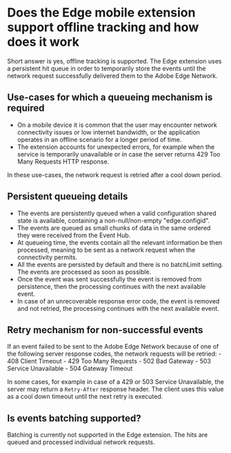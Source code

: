 # Does the Edge mobile extension support offline tracking and how does it work

Short answer is yes, offline tracking is supported. The Edge extension uses a persistent hit queue in order to temporarily store the events until the network request successfully delivered them to the Adobe Edge Network.

## Use-cases for which a queueing mechanism is required

* On a mobile device it is common that the user may encounter network connectivity issues or low internet bandwidth, or the application operates in an offline scenario for a longer period of time.
* The extension accounts for unexpected errors, for example when the service is temporarily unavailable or in case the server returns 429 Too Many Requests HTTP response.

In these use-cases, the network request is retried after a cool down period.

## Persistent queueing details

* The events are persistently queued when a valid configuration shared state is available, containing a non-null/non-empty "edge.configid".
* The events are queued as small chunks of data in the same ordered they were received from the Event Hub.
* At queueing time, the events contain all the relevant information be then processed, meaning to be sent as a network request when the connectivity permits.
* All the events are persisted by default and there is no batchLimit setting. The events are processed as soon as possible.
* Once the event was sent successfully the event is removed from persistence, then the processing continues with the next available event.
* In case of an unrecoverable response error code, the event is removed and not retried, the processing continues with the next available event.

## Retry mechanism for non-successful events

If an event failed to be sent to the Adobe Edge Network because of one of the following server response codes, the network requests will be retried:
    - 408 Client Timeout
    - 429 Too Many Requests
    - 502 Bad Gateway
    - 503 Service Unavailable
    - 504 Gateway Timeout

In some cases, for example in case of a 429 or 503 Service Unavailable, the server may return a `Retry-After` response header. The client uses this value as a cool down timeout until the next retry is executed.

## Is events batching supported?
Batching is currently not supported in the Edge extension. The hits are queued and processed individual network requests.
